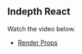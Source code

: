 ## Indepth React

Watch the video below. 

* [Render Props](https://courses.reach.tech/courses/250055/lectures/3897316)